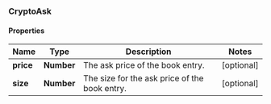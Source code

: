 ### CryptoAsk

#### Properties
Name | Type | Description | Notes
------------ | ------------- | ------------- | -------------
**price** | **Number** | The ask price of the book entry. | [optional] 
**size** | **Number** | The size for the ask price of the book entry. | [optional] 




